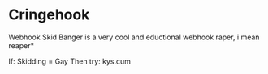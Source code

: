 # Cringehook
Webhook Skid Banger is a very cool and eductional webhook raper, i mean reaper*


If:
  Skidding = Gay
Then try:
      kys.cum
